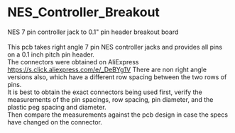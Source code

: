 # NES_Controller_Breakout
NES 7 pin controller jack to 0.1" pin header breakout board
<BR><BR>
This pcb takes right angle 7 pin NES controller jacks and provides all pins on a 0.1 inch pitch pin header.<br>
The connectors were obtained on AliExpress https://s.click.aliexpress.com/e/_DeBYg1V
There are non right angle versions also, which have a different row spacing between the two rows of pins.<br>
It is best to obtain the exact connectors being used first, verify the measurements of the pin spacings, row spacing, pin diameter, and the plastic peg spacing and diameter.<br>
Then compare the measurements against the pcb design in case the specs have changed on the connector.
